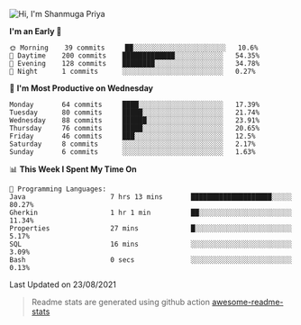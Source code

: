 ![Hi, I'm Shanmuga Priya](https://user-images.githubusercontent.com/11372997/129910864-2785432b-adea-4e52-92eb-f9290c766e28.gif)

<!--START_SECTION:waka-->
**I'm an Early 🐤** 

```text
🌞 Morning    39 commits     ██░░░░░░░░░░░░░░░░░░░░░░░   10.6% 
🌆 Daytime    200 commits    █████████████░░░░░░░░░░░░   54.35% 
🌃 Evening    128 commits    ████████░░░░░░░░░░░░░░░░░   34.78% 
🌙 Night      1 commits      ░░░░░░░░░░░░░░░░░░░░░░░░░   0.27%

```
📅 **I'm Most Productive on Wednesday** 

```text
Monday       64 commits     ████░░░░░░░░░░░░░░░░░░░░░   17.39% 
Tuesday      80 commits     █████░░░░░░░░░░░░░░░░░░░░   21.74% 
Wednesday    88 commits     ██████░░░░░░░░░░░░░░░░░░░   23.91% 
Thursday     76 commits     █████░░░░░░░░░░░░░░░░░░░░   20.65% 
Friday       46 commits     ███░░░░░░░░░░░░░░░░░░░░░░   12.5% 
Saturday     8 commits      ░░░░░░░░░░░░░░░░░░░░░░░░░   2.17% 
Sunday       6 commits      ░░░░░░░░░░░░░░░░░░░░░░░░░   1.63%

```


📊 **This Week I Spent My Time On** 

```text
💬 Programming Languages: 
Java                     7 hrs 13 mins       ████████████████████░░░░░   80.27% 
Gherkin                  1 hr 1 min          ██░░░░░░░░░░░░░░░░░░░░░░░   11.34% 
Properties               27 mins             █░░░░░░░░░░░░░░░░░░░░░░░░   5.17% 
SQL                      16 mins             ░░░░░░░░░░░░░░░░░░░░░░░░░   3.09% 
Bash                     0 secs              ░░░░░░░░░░░░░░░░░░░░░░░░░   0.13%

```


 Last Updated on 23/08/2021
<!--END_SECTION:waka-->
> Readme stats are generated using github action [awesome-readme-stats](https://github.com/anmol098/waka-readme-stats)
<!--
**Shanmugapriya03/Shanmugapriya03** is a ✨ _special_ ✨ repository because its `README.md` (this file) appears on your GitHub profile.

Here are some ideas to get you started:

- 🔭 I’m currently working on ...
- 🌱 I’m currently learning ...
- 👯 I’m looking to collaborate on ...
- 🤔 I’m looking for help with ...
- 💬 Ask me about ...
- 📫 How to reach me: ...
- 😄 Pronouns: ...
- ⚡ Fun fact: ...
-->
